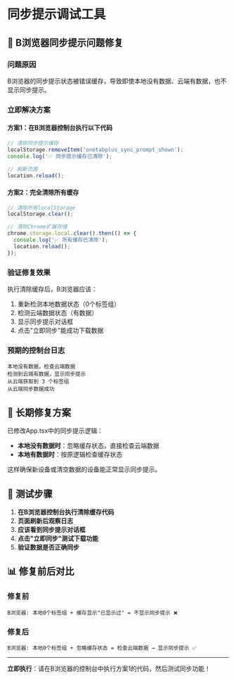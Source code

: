 # 同步提示调试工具

## 🚨 **B浏览器同步提示问题修复**

### **问题原因**
B浏览器的同步提示状态被错误缓存，导致即使本地没有数据、云端有数据，也不显示同步提示。

### **立即解决方案**

#### **方案1：在B浏览器控制台执行以下代码**
```javascript
// 清除同步提示缓存
localStorage.removeItem('onetabplus_sync_prompt_shown');
console.log('✅ 同步提示缓存已清除');

// 刷新页面
location.reload();
```

#### **方案2：完全清除所有缓存**
```javascript
// 清除所有localStorage
localStorage.clear();

// 清除Chrome扩展存储
chrome.storage.local.clear().then(() => {
  console.log('✅ 所有缓存已清除');
  location.reload();
});
```

### **验证修复效果**

执行清除缓存后，B浏览器应该：
1. 重新检测本地数据状态（0个标签组）
2. 检测云端数据状态（有数据）
3. 显示同步提示对话框
4. 点击"立即同步"能成功下载数据

### **预期的控制台日志**
```
本地没有数据，检查云端数据
检测到云端有数据，显示同步提示
从云端获取到 3 个标签组
从云端同步数据成功
```

## 🔧 **长期修复方案**

已修改App.tsx中的同步提示逻辑：
- **本地没有数据时**：忽略缓存状态，直接检查云端数据
- **本地有数据时**：按原逻辑检查缓存状态

这样确保新设备或清空数据的设备能正常显示同步提示。

## 🧪 **测试步骤**

1. **在B浏览器控制台执行清除缓存代码**
2. **页面刷新后观察日志**
3. **应该看到同步提示对话框**
4. **点击"立即同步"测试下载功能**
5. **验证数据是否正确同步**

## 📊 **修复前后对比**

### **修复前**
```
B浏览器: 本地0个标签组 + 缓存显示"已显示过" = 不显示同步提示 ❌
```

### **修复后**
```
B浏览器: 本地0个标签组 + 忽略缓存状态 = 检查云端数据 → 显示同步提示 ✅
```

---

**立即执行**：请在B浏览器的控制台中执行方案1的代码，然后测试同步功能！
